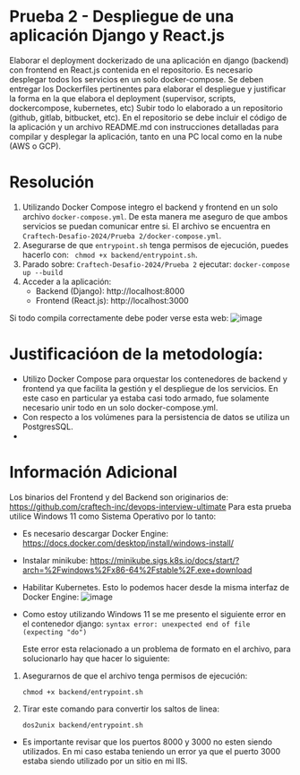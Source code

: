 # Prueba 2 - Despliegue de una aplicación Django y React.js
Elaborar el deployment dockerizado de una aplicación en django (backend) con frontend
en React.js contenida en el repositorio. Es necesario desplegar todos los servicios en un solo docker-compose.
Se deben entregar los Dockerfiles pertinentes para elaborar el despliegue y justificar la forma en la que elabora el deployment (supervisor, scripts, dockercompose, kubernetes, etc)
Subir todo lo elaborado a un repositorio (github, gitlab, bitbucket, etc). En el repositorio se debe incluir el código de la aplicación y un archivo README.md
con instrucciones detalladas para compilar y desplegar la aplicación, tanto en una PC local como en la nube (AWS o GCP).

# Resolución
1) Utilizando Docker Compose integro el backend y frontend en un solo archivo ``` docker-compose.yml ```. De esta manera me aseguro de que ambos
   servicios se puedan comunicar entre si. El archivo se encuentra en ``` Craftech-Desafio-2024/Prueba 2/docker-compose.yml ```.
2) Asegurarse de que ```entrypoint.sh``` tenga permisos de ejecución, puedes hacerlo con: ```  chmod +x backend/entrypoint.sh ```.
3) Parado sobre: ``` Craftech-Desafio-2024/Prueba 2 ``` ejecutar: ``` docker-compose up --build ```
4) Acceder a la aplicación:
   * Backend (Django): http://localhost:8000
   * Frontend (React.js): http://localhost:3000
     
Si todo compila correctamente debe poder verse esta web:
![image](https://github.com/frangcalzada/Craftech-Desafio-2024/assets/40276177/c024bad0-c990-4ba2-95a9-21e9a18ee069)

# Justificacióon de la metodología:
* Utilizo Docker Compose para orquestar los contenedores de backend y frontend ya que facilita la gestión y el despliegue de los servicios. En este
caso en particular ya estaba casi todo armado, fue solamente necesario unir todo en un solo docker-compose.yml.
* Con respecto a los volúmenes para la persistencia de datos se utiliza un PostgresSQL.
* 


# Información Adicional
Los binarios del Frontend y del Backend son originarios de: https://github.com/craftech-inc/devops-interview-ultimate
Para esta prueba utilice Windows 11 como Sistema Operativo por lo tanto:
* Es necesario descargar Docker Engine: https://docs.docker.com/desktop/install/windows-install/
* Instalar minikube: https://minikube.sigs.k8s.io/docs/start/?arch=%2Fwindows%2Fx86-64%2Fstable%2F.exe+download
* Habilitar Kubernetes. Esto lo podemos hacer desde la misma interfaz de Docker Engine:
  ![image](https://github.com/frangcalzada/Craftech-Desafio-2024/assets/40276177/28cb040c-2f84-415b-82c6-034ec3972fcf)
  
* Como estoy utilizando Windows 11 se me presento el siguiente error en el contenedor django: 
            `` syntax error: unexpected end of file (expecting "do") ``
  
  Este error esta relacionado a un problema de formato en el archivo, para solucionarlo hay que hacer lo siguiente:
  

1) Asegurarnos de que el archivo tenga permisos de ejecución:
   
   `` chmod +x backend/entrypoint.sh ``

3) Tirar este comando para convertir los saltos de linea:
   
   `` dos2unix backend/entrypoint.sh ``
  
* Es importante revisar que los puertos 8000 y 3000 no esten siendo utilizados. En mi caso estaba teniendo un error ya que el puerto 3000 estaba siendo utilizado por un sitio en mi IIS.
